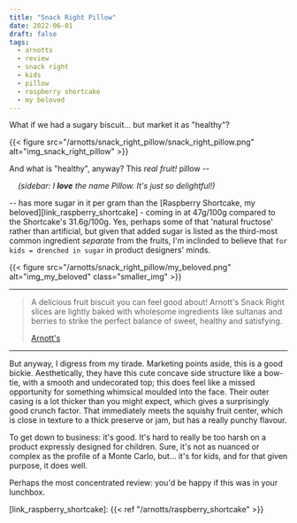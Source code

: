 ```yaml
---
title: "Snack Right Pillow"
date: 2022-06-01
draft: false
tags:
  - arnotts
  - review
  - snack right
  - kids
  - pillow
  - raspberry shortcake
  - my beloved
---
```


What if we had a sugary biscuit... but market it as "healthy"?

<!--more-->

{{< figure src="/arnotts/snack_right_pillow/snack_right_pillow.png" alt="img_snack_right_pillow" >}}

And what is "healthy", anyway? This _real fruit!_ pillow --

&nbsp;&nbsp;&nbsp;&nbsp;_(sidebar: I **love** the name Pillow. It's just so delightful!)_

-- has more sugar in it per gram than the [Raspberry Shortcake, my beloved][link_raspberry_shortcake] - coming in at 47g/100g compared to the Shortcake's 31.6g/100g. Yes, perhaps some of that 'natural fructose' rather than artificial, but given that added sugar is listed as the third-most common ingredient _separate_ from the fruits, I'm inclinded to believe that `for kids = drenched in sugar` in product designers' minds.

{{< figure src="/arnotts/snack_right_pillow/my_beloved.png" alt="img_my_beloved" class="smaller_img" >}}

---

> A delicious fruit biscuit you can feel good about! Arnott's Snack Right slices are lightly baked with wholesome ingredients like sultanas and berries to strike the perfect balance of sweet, healthy and satisfying.
>
> [Arnott's][link_snack_right_pillow]

---

But anyway, I digress from my tirade. Marketing points aside, this is a good bickie. Aesthetically, they have this cute concave side structure like a bow-tie, with a smooth and undecorated top; this does feel like a missed opportunity for something whimsical moulded into the face. Their outer casing is a lot thicker than you might expect, which gives a surprisingly good crunch factor. That immediately meets the squishy fruit center, which is close in texture to a thick preserve or jam, but has a really punchy flavour. 

To get down to business: it's good. It's hard to really be too harsh on a product expressly designed for children. Sure, it's not as nuanced or complex as the profile of a Monte Carlo, but... it's for kids, and for that given purpose, it does well. 

Perhaps the most concentrated review: you'd be happy if this was in your lunchbox.


[link_snack_right_pillow]: https://www.arnotts.com/products/fruit-biscuits/snack-right/fruit-pillow-wild-berry
[link_raspberry_shortcake]: {{< ref "/arnotts/raspberry_shortcake" >}}